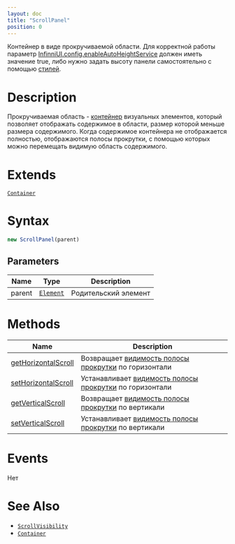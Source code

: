 ```yaml
---
layout: doc
title: "ScrollPanel"
position: 0
---
```


Контейнер в виде прокручиваемой области.
Для корректной работы параметр [InfinniUI.config.enableAutoHeightService](../../Core/Config) должен иметь значение true, либо нужно задать высоту панели самостоятельно с помощью [стилей](../../Core/Elements/Element/Element.metadata).

# Description

Прокручиваемая область - [контейнер](../../Core/Elements/Container/) визуальных элементов, который
позволяет отображать содержимое в области, размер которой меньше размера содержимого. Когда
содержимое контейнера не отображается полностью, отображаются полосы прокрутки, с помощью которых
можно перемещать видимую область содержимого.

# Extends

[`Container`](../../Core/Elements/Container/)

# Syntax

```js
new ScrollPanel(parent)
```

## Parameters

|Name|Type|Description|
|----|----|-----------|
|parent|[`Element`](../../Core/Elements/Element)|Родительский элемент|

# Methods

|Name|Description|
|----|-----------|
|[getHorizontalScroll](ScrollPanel.getHorizontalScroll/)|Возвращает [видимость полосы прокрутки](ScrollVisibility/) по горизонтали|
|[setHorizontalScroll](ScrollPanel.setHorizontalScroll/)|Устанавливает [видимость полосы прокрутки](ScrollVisibility/) по горизонтали|
|[getVerticalScroll](ScrollPanel.getVerticalScroll/)|Возвращает [видимость полосы прокрутки](ScrollVisibility/) по вертикали|
|[setVerticalScroll](ScrollPanel.setVerticalScroll/)|Устанавливает [видимость полосы прокрутки](ScrollVisibility/) по вертикали|

# Events

Нет

# See Also

* [`ScrollVisibility`](ScrollVisibility/)
* [`Container`](../../Core/Elements/Container/)
